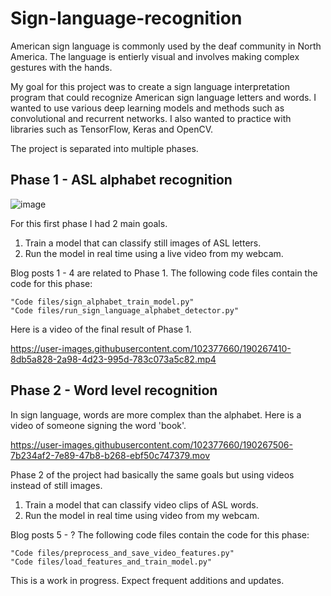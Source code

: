 # Sign-language-recognition

American sign language is commonly used by the deaf community in North America. The language is entierly visual and involves making complex gestures with the hands. 

My goal for this project was to create a sign language interpretation program that could recognize American sign language letters and words.
I wanted to use various deep learning models and methods such as convolutional and recurrent networks. I also wanted to practice with libraries such as TensorFlow, Keras and OpenCV.

The project is separated into multiple phases. 

## Phase 1 - ASL alphabet recognition

![image](https://user-images.githubusercontent.com/102377660/188241142-5a4b53ac-6798-4414-ba48-04d25f66d2d6.png)

For this first phase I had 2 main goals. 

1. Train a model that can classify still images of ASL letters. 
2. Run the model in real time using a live video from my webcam.

Blog posts 1 - 4 are related to Phase 1. 
The following code files contain the code for this phase:

```
"Code files/sign_alphabet_train_model.py"
"Code files/run_sign_language_alphabet_detector.py"
```

Here is a video of the final result of Phase 1.


https://user-images.githubusercontent.com/102377660/190267410-8db5a828-2a98-4d23-995d-783c073a5c82.mp4


## Phase 2 - Word level recognition

In sign language, words are more complex than the alphabet. Here is a video of someone signing the word 'book'.

https://user-images.githubusercontent.com/102377660/190267506-7b234af2-7e89-47b8-b268-ebf50c747379.mov


Phase 2 of the project had basically the same goals but using videos instead of still images.

1. Train a model that can classify video clips of ASL words. 
2. Run the model in real time using video from my webcam. 


Blog posts 5 - ?
The following code files contain the code for this phase:

```
"Code files/preprocess_and_save_video_features.py"
"Code files/load_features_and_train_model.py"
```


This is a work in progress. Expect frequent additions and updates.
